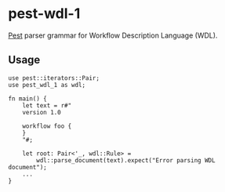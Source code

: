 # pest-wdl-1

[Pest](https://pest.rs/) parser grammar for Workflow Description Language (WDL).

## Usage

```wdl
use pest::iterators::Pair;
use pest_wdl_1 as wdl;

fn main() {
    let text = r#"
    version 1.0

    workflow foo {
    }
    "#;
    
    let root: Pair<'_, wdl::Rule> = 
        wdl::parse_document(text).expect("Error parsing WDL document");
    ...
}
